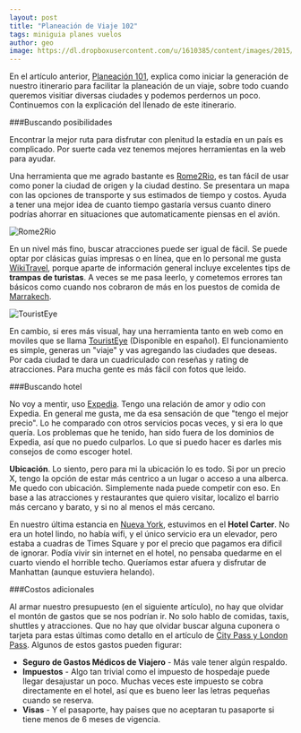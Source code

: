 ```yaml
---
layout: post
title: "Planeación de Viaje 102"
tags: miniguia planes vuelos
author: geo
image: https://dl.dropboxusercontent.com/u/1610385/content/images/2015/03/rome2rio-1.png
---
```

En el artículo anterior, [Planeación 101](/planeacion-de-viaje-101/), explica como iniciar la generación de nuestro itinerario para facilitar la planeación de un viaje, sobre todo cuando queremos visitiar diversas ciudades y podemos perdernos un poco. Continuemos con la explicación del llenado de este itinerario.

###Buscando posibilidades

Encontrar la mejor ruta para disfrutar con plenitud la estadía en un país es complicado. Por suerte cada vez tenemos mejores herramientas en la web para ayudar. 

Una herramienta que me agrado bastante  es [Rome2Rio](https://www.rome2rio.com/), es tan fácil de usar como poner la ciudad de origen y la ciudad destino. Se presentara un mapa con las opciones de transporte y sus estimados de tiempo y costos. Ayuda a tener una mejor idea de cuanto tiempo gastaría versus cuanto dinero podrías ahorrar en situaciones que automaticamente piensas en el avión.

![Rome2Rio](https://dl.dropboxusercontent.com/u/1610385/content/images/2015/03/rome2rio.png)

En un nivel más fino, buscar atracciones puede ser igual de fácil. Se puede optar por clásicas guías impresas o en línea, que en lo personal me gusta [WikiTravel](http://wikitravel.org/en/Main_Page), porque aparte de información general incluye excelentes tips de **trampas de turistas**. A veces se me pasa leerlo, y cometemos errores tan básicos como cuando nos cobraron de más en los puestos de comida de [Marrakech](/tag/marrakech).

![TouristEye](https://dl.dropboxusercontent.com/u/1610385/content/images/2015/03/touristeye.png)

En cambio, si eres más visual, hay una herramienta tanto en web como en moviles que se llama [TouristEye](http://www.touristeye.com/) (Disponible en español). El funcionamiento es simple,  generas un "viaje" y vas agregando las ciudades que deseas. Por cada ciudad te dara un cuadriculado con reseñas y rating de atracciones. Para mucha gente es más fácil con fotos que leido. 

###Buscando hotel

No voy a mentir, uso [Expedia](http://www.expedia.mx/). Tengo una relación de amor y odio con Expedia. En general me gusta, me da esa sensación de que "tengo el mejor precio". Lo he comparado con otros servicios pocas veces, y si era lo que quería. Los problemas que he tenido, han sido fuera de los dominios de Expedia, así que no puedo culparlos. Lo que si puedo hacer es darles mis consejos de como escoger hotel.

**Ubicación**. Lo siento, pero para mi la ubicación lo es todo. Si por un precio X, tengo la opción de estar más centrico a un lugar o acceso a una alberca. Me quedo con ubicación. Simplemente nada puede competir con eso. En base a las atracciones y restaurantes que quiero visitar, localizo el barrio más cercano y barato, y si no al menos el más cercano.

En nuestro última estancia en [Nueva York](/tag/new-york), estuvimos en el **Hotel Carter**. No era un hotel lindo, no había wifi, y el único servicio era un elevador, pero estaba a cuadras de Times Square y por el precio que pagamos era dificil de ignorar. Podía vivir sin internet en el hotel, no pensaba quedarme en el cuarto viendo el horrible techo. Queríamos estar afuera y disfrutar de Manhattan (aunque estuviera helando).

###Costos adicionales

Al armar nuestro presupuesto (en el siguiente artículo), no hay que olvidar el montón de gastos que se nos podrían ir. No solo hablo de comidas, taxis, shuttles y atracciones. Que no hay que olvidar buscar alguna cuponera o tarjeta para estas últimas como detallo en el artículo de [City Pass y London Pass](/citypass/).  Algunos de estos gastos pueden figurar:

* **Seguro de Gastos Médicos de Viajero** - Más vale tener algún respaldo.
* **Impuestos** - Algo tan trivial como el impuesto de hospedaje puede llegar desajustar un poco. Muchas veces este impuesto se cobra directamente en el hotel, así que es bueno leer las letras pequeñas cuando se reserva.
* **Visas** - Y el pasaporte, hay paises que no aceptaran tu pasaporte si tiene menos de 6 meses de vigencia.